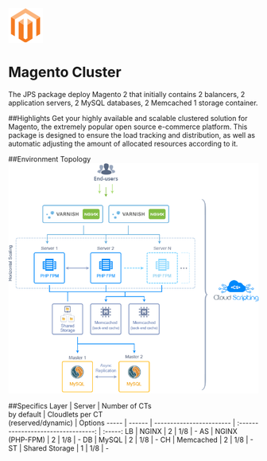 ![Magento Cluster](/images/magento.png)
# Magento Cluster
The JPS package deploy Magento 2 that initially contains 2 balancers, 2 application servers, 2 MySQL databases, 2 Memcached 1 storage container.

##Highlights
Get your highly available and scalable clustered solution for Magento, the extremely popular open source e-commerce platform. This package is designed to ensure the load tracking and distribution, as well as automatic adjusting the amount of allocated resources according to it.

##Environment Topology
![Cluster Topology](images/topology.png)

##Specifics
Layer | Server | Number of CTs <br/> by default | Cloudlets per CT <br/> (reserved/dynamic) | Options
----- | ------ | ------------------------ | :---------------------------------: | :-----:
LB | NGINX | 2 | 1/8 | -
AS | NGINX (PHP-FPM) | 2 | 1/8 | -
DB | MySQL | 2 | 1/8 | -
CH | Memcached | 2 | 1/8 | -
ST | Shared Storage | 1 | 1/8 | -
